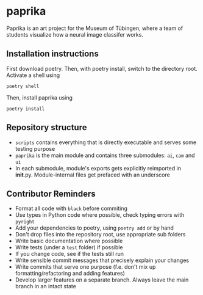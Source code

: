 # paprika
Paprika is an art project for the Museum of Tübingen, where a team of students visualize how a neural image classifer 
works. 

## Installation instructions
First download poetry. Then, with poetry install, switch to the directory root. Activate a shell using 

```poetry shell```

Then, install paprika using

```poetry install```

## Repository structure
- `scripts` contains everything that is directly executable and serves some testing purpose
- `paprika` is the main module and contains three submodules: `ai`, `cam` and `ui`
- In each submodule, module's exports gets explicitly reimported in __init__.py. Module-internal files get prefaced with an
underscore

## Contributor Reminders 
- Format all code with `black` before commiting
- Use types in Python code where possible, check typing errors with `pyright`
- Add your dependencies to poetry, using `poetry add` or by hand
- Don't drop files into the repository root, use appropriate sub folders
- Write basic documentation where possible
- Write tests (under a `test` folder) if possible
- If you change code, see if the tests still run
- Write sensible commit messages that precisely explain your changes
- Write commits that serve one purpose (f.e. don't mix up formatting/refactoring and adding features)
- Develop larger features on a separate branch. Always leave the main branch in an intact state 
